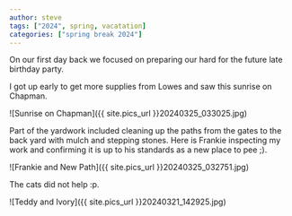 ```yaml
---
author: steve
tags: ["2024", spring, vacatation]
categories: ["spring break 2024"]
---
```

On our first day back we focused on preparing our hard for the future late birthday party.  

I got up early to get more supplies from Lowes and saw this sunrise on Chapman.  

![Sunrise on Chapman]({{ site.pics_url }}20240325_033025.jpg)  

Part of the yardwork included cleaning up the paths from the gates to the back yard with mulch and stepping stones.  Here is Frankie inspecting my work and confirming it is up to his standards as a new place to pee ;).

![Frankie and New Path]({{ site.pics_url }}20240325_032751.jpg)  

The cats did not help :p.

![Teddy and Ivory]({{ site.pics_url }}20240321_142925.jpg)  

